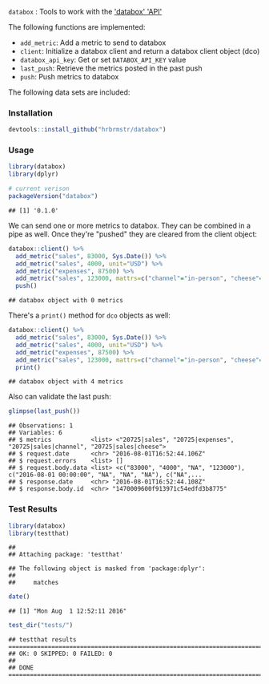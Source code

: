 
`databox` : Tools to work with the ['databox' 'API'](https://databox.com/)

The following functions are implemented:

-   `add_metric`: Add a metric to send to databox
-   `client`: Initialize a databox client and return a databox client object (dco)
-   `databox_api_key`: Get or set `DATABOX_API_KEY` value
-   `last_push`: Retrieve the metrics posted in the past push
-   `push`: Push metrics to databox

The following data sets are included:

### Installation

``` r
devtools::install_github("hrbrmstr/databox")
```

### Usage

``` r
library(databox)
library(dplyr)

# current verison
packageVersion("databox")
```

    ## [1] '0.1.0'

We can send one or more metrics to databox. They can be combined in a pipe as well. Once they're "pushed" they are cleared from the client object:

``` r
databox::client() %>% 
  add_metric("sales", 83000, Sys.Date()) %>% 
  add_metric("sales", 4000, unit="USD") %>% 
  add_metric("expenses", 87500) %>% 
  add_metric("sales", 123000, mattrs=c("channel"="in-person", "cheese"="manchego")) %>% 
  push()
```

    ## databox object with 0 metrics

There's a `print()` method for `dco` objects as well:

``` r
databox::client() %>% 
  add_metric("sales", 83000, Sys.Date()) %>% 
  add_metric("sales", 4000, unit="USD") %>% 
  add_metric("expenses", 87500) %>% 
  add_metric("sales", 123000, mattrs=c("channel"="in-person", "cheese"="manchego")) %>% 
  print()
```

    ## databox object with 4 metrics

Also can validate the last push:

``` r
glimpse(last_push())
```

    ## Observations: 1
    ## Variables: 6
    ## $ metrics           <list> <"20725|sales", "20725|expenses", "20725|sales|channel", "20725|sales|cheese">
    ## $ request.date      <chr> "2016-08-01T16:52:44.106Z"
    ## $ request.errors    <list> []
    ## $ request.body.data <list> <c("83000", "4000", "NA", "123000"), c("2016-08-01 00:00:00", "NA", "NA", "NA"), c("NA",...
    ## $ response.date     <chr> "2016-08-01T16:52:44.108Z"
    ## $ response.body.id  <chr> "1470009600f913971c54edfd3b8775"

### Test Results

``` r
library(databox)
library(testthat)
```

    ## 
    ## Attaching package: 'testthat'

    ## The following object is masked from 'package:dplyr':
    ## 
    ##     matches

``` r
date()
```

    ## [1] "Mon Aug  1 12:52:11 2016"

``` r
test_dir("tests/")
```

    ## testthat results ========================================================================================================
    ## OK: 0 SKIPPED: 0 FAILED: 0
    ## 
    ## DONE ===================================================================================================================
